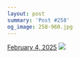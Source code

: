 ```yaml
---
layout: post
summary: 'Post #258'
og_image: 258-960.jpg
---
```


<p>
  <time>
    <a href="/258">February 4, 2025</a>
  </time>
  <a href="/258">
    <img src="{{ site.assets_url }}/258-480.jpg" srcset="{{ site.assets_url }}/258-240.jpg 240w, {{ site.assets_url }}/258-480.jpg 480w, {{ site.assets_url }}/258-720.jpg 720w, {{ site.assets_url }}/258-960.jpg 960w" sizes="(min-width: 700px) 50vw, calc(100vw - 2rem)" />
  </a>
</p>
